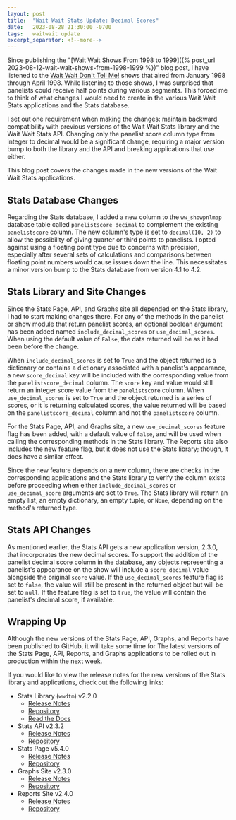 ```yaml
---
layout: post
title:  "Wait Wait Stats Update: Decimal Scores"
date:   2023-08-28 21:30:00 -0700
tags:   waitwait update
excerpt_separator: <!--more-->
---
```


Since publishing the "[Wait Wait Shows From 1998 to 1999]({% post_url 2023-08-12-wait-wait-shows-from-1998-1999 %})" blog post, I have listened to the [Wait Wait Don't Tell Me!](https://waitwait.npr.org/) shows that aired from January 1998 through April 1998. While listening to those shows, I was surprised that panelists could receive half points during various segments. This forced me to think of what changes I would need to create in the various Wait Wait Stats applications and the Stats database.

<!--more-->

I set out one requirement when making the changes: maintain backward compatibility with previous versions of the Wait Wait Stats library and the Wait Wait Stats API. Changing only the panelist score column type from integer to decimal would be a significant change, requiring a major version bump to both the library and the API and breaking applications that use either.

This blog post covers the changes made in the new versions of the Wait Wait Stats applications.

## Stats Database Changes

Regarding the Stats database, I added a new column to the `ww_showpnlmap` database table called `panelistscore_decimal` to complement the existing `panelistscore` column. The new column's type is set to `decimal(10, 2)` to allow the possibility of giving quarter or third points to panelists. I opted against using a floating point type due to concerns with precision, especially after several sets of calculations and comparisons between floating point numbers would cause issues down the line. This necessitates a minor version bump to the Stats database from version 4.1 to 4.2.

## Stats Library and Site Changes

Since the Stats Page, API, and Graphs site all depended on the Stats library, I had to start making changes there. For any of the methods in the panelist or show module that return panelist scores, an optional boolean argument has been added named `include_decimal_scores` or `use_decimal_scores`. When using the default value of `False`, the data returned will be as it had been before the change.

When `include_decimal_scores` is set to `True` and the object returned is a dictionary or contains a dictionary associated with a panelist's appearance, a new `score_decimal` key will be included with the corresponding value from the `panelistscore_decimal` column. The `score` key and value would still return an integer score value from the `panelistscore` column. When `use_decimal_scores` is set to `True` and the object returned is a series of scores, or it is returning calculated scores, the value returned will be based on the `panelistscore_decimal` column and not the `panelistscore` column.

For the Stats Page, API, and Graphs site, a new `use_decimal_scores` feature flag has been added, with a default value of `false`, and will be used when calling the corresponding methods in the Stats library. The Reports site also includes the new feature flag, but it does not use the Stats library; though, it does have a similar effect.

Since the new feature depends on a new column, there are checks in the corresponding applications and the Stats library to verify the column exists before proceeding when either `include_decimal_scores` or `use_decimal_score` arguments are set to `True`. The Stats library will return an empty list, an empty dictionary, an empty tuple, or `None`, depending on the method's returned type.

## Stats API Changes

As mentioned earlier, the Stats API gets a new application version, 2.3.0, that incorporates the new decimal scores. To support the addition of the panelist decimal score column in the database, any objects representing a panelist's appearance on the show will include a `score_decimal` value alongside the original `score` value. If the `use_decimal_scores` feature flag is set to `false`, the value will still be present in the returned object but will be set to `null`. If the feature flag is set to `true`, the value will contain the panelist's decimal score, if available.

## Wrapping Up

Although the new versions of the Stats Page, API, Graphs, and Reports have been published to GitHub, it will take some time for The latest versions of the Stats Page, API, Reports, and Graphs applications to be rolled out in production within the next week.

If you would like to view the release notes for the new versions of the Stats library and applications, check out the following links:

- Stats Library (`wwdtm`) v2.2.0
  - [Release Notes](https://github.com/questionlp/wwdtm/releases/tag/v2.2.0)
  - [Repository](https://github.com/questionlp/wwdtm)
  - [Read the Docs](https://docs.wwdt.me/en/v2.2.0/)
- Stats API v2.3.2
  - [Release Notes](https://github.com/questionlp/api.wwdt.me_v2/releases/tag/v2.3.2)
  - [Repository](https://github.com/questionlp/api.wwdt.me_v2)
- Stats Page v5.4.0
  - [Release Notes](https://github.com/questionlp/stats.wwdt.me/releases/tag/v5.4.0)
  - [Repository](https://github.com/questionlp/stats.wwdt.me)
- Graphs Site v2.3.0
  - [Release Notes](https://github.com/questionlp/graphs.wwdt.me_v2/releases/tag/v2.3.0)
  - [Repository](https://github.com/questionlp/graphs.wwdt.me_v2)
- Reports Site v2.4.0
  - [Release Notes](https://github.com/questionlp/reports.wwdt.me_v2/releases/tag/v2.4.0)
  - [Repository](https://github.com/questionlp/reports.wwdt.me_v2)
